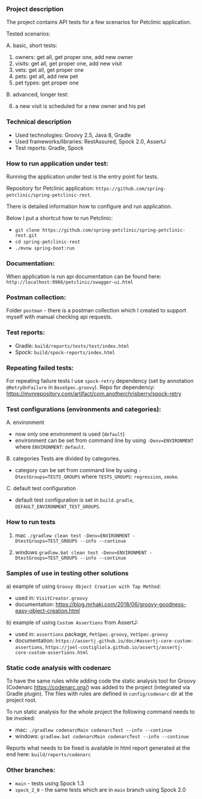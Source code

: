 ### Project description

The project contains API tests for a few scenarios for Petclinic application.

Tested scenarios:

A. basic, short tests:

1) owners: get all, get proper one, add new owner
2) visits: get all, get proper one, add new visit
3) vets: get all, get proper one
4) pets: get all, add new pet
5) pet types: get proper one

B. advanced, longer test:

6) a new visit is scheduled for a new owner and his pet

### Technical description

- Used technologies: Groovy 2.5, Java 8, Gradle
- Used frameworks/libraries: RestAssured, Spock 2.0, AssertJ
- Test reports: Gradle, Spock

### How to run application under test:

Running the application under test is the entry point for tests.

Repository for Petclinic application:
`https://github.com/spring-petclinic/spring-petclinic-rest`.

There is detailed information how to configure and run application.

Below I put a shortcut how to run Petclinic:

- `git clone https://github.com/spring-petclinic/spring-petclinic-rest.git`
- `cd spring-petclinic-rest`
- `./mvnw spring-boot:run`

### Documentation:

When application is run api documentation can be found here:
`http://localhost:9966/petclinic/swagger-ui.html`

### Postman collection:

Folder `postman` - there is a postman collection which I created to support myself with manual checking api requests.

### Test reports:

- Gradle: `build/reports/tests/test/index.html`
- Spock: `build/spock-reports/index.html`

### Repeating failed tests:

For repeating failure tests I use `spock-retry` dependency (set by annotation `@RetryOnFailure` in `BaseSpec.groovy`).
Repo for dependency: https://mvnrepository.com/artifact/com.anotherchrisberry/spock-retry

### Test configurations (environments and categories):

A. environment

- now only one environment is used (`default`)
- environment can be set from command line by using `-Denv=ENVIRONMENT`
  where `ENVIRONMENT`: `default`.

B. categories Tests are divided by categories.

- category can be set from command line by using `-DtestGroups=TESTS_GROUPS`
  where `TESTS_GROUPS`: `regression`, `smoke`.

C. default test configuration

- default test configuration is set in `build.gradle`, `DEFAULT_ENVIRONMENT_TEST_GROUPS`.

### How to run tests

1) mac
   `./gradlew clean test -Denv=ENVIRONMENT -DtestGroups=TEST_GROUPS --info --continue`

2) windows
   `gradlew.bat clean test -Denv=ENVIRONMENT -DtestGroups=TEST_GROUPS --info --continue`

### Samples of use in testing other solutions

a) example of using `Groovy Object Creation with Tap Method`:

- used in: `VisitCreator.groovy`
- documentation: https://blog.mrhaki.com/2018/06/groovy-goodness-easy-object-creation.html

b) example of using `Custom Assertions` from AssertJ:

- used in: `assertions` package, `PetSpec.groovy`, `VetSpec.groovy`
- documentation:
  `https://assertj.github.io/doc/#assertj-core-custom-assertions`,
  `https://joel-costigliola.github.io/assertj/assertj-core-custom-assertions.html`

### Static code analysis with codenarc

To have the same rules while adding code the static analysis tool for Groovy (Codenarc https://codenarc.org/) was added
to the project (integrated via Gradle plugin). The files with rules are defined in `config/codenarc` dir at the project
root.

To run static analysis for the whole project the following command needs to be invoked:

- mac: `./gradlew codenarcMain codenarcTest --info --continue`
- windows: `gradlew.bat codenarcMain codenarcTest --info --continue`

Reports what needs to be fixed is available in html report generated at the end here: `build/reports/codenarc`

### Other branches:

- `main` - tests using Spock 1.3
- `spock_2_0` - the same tests which are in `main` branch using Spock 2.0